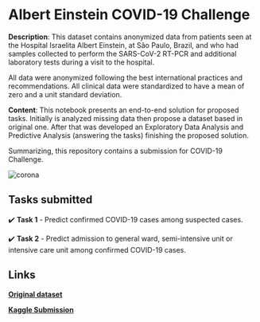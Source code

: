 # Albert Einstein COVID-19 Challenge
**Description**: This dataset contains anonymized data from patients seen at the Hospital Israelita Albert Einstein, at São Paulo, Brazil, and who had samples collected to perform the SARS-CoV-2 RT-PCR and additional laboratory tests during a visit to the hospital.

All data were anonymized following the best international practices and recommendations. All clinical data were standardized to have a mean of zero and a unit standard deviation.


**Content**: This notebook presents an end-to-end solution for proposed tasks. Initially is analyzed missing data then propose a dataset based in original one. After that was developed an Exploratory Data Analysis and Predictive Analysis (answering the tasks) finishing the proposed solution.

 Summarizing, this repository contains a submission for COVID-19 Challenge.

![corona](https://user-images.githubusercontent.com/32513366/77915112-4a31c980-726d-11ea-9504-3ee4ab0c7493.png)

## Tasks submitted

:heavy_check_mark: **Task 1** - Predict confirmed COVID-19 cases among suspected cases.

:heavy_check_mark: **Task 2** - Predict admission to general ward, semi-intensive unit or intensive care unit among confirmed COVID-19 cases.

## Links
[**Original dataset**](https://www.kaggle.com/einsteindata4u/covid19)

[**Kaggle Submission**](https://www.kaggle.com/einsteindata4u/covid19/tasks)
